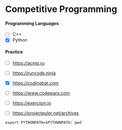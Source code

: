 # Competitive Programming
#### Programming Languages
- [ ] C++
- [x] Python

#### Practice
- [ ] https://acmp.ru
- [ ] https://runcode.ninja
- [x] https://codingbat.com
- [ ] https://www.codewars.com
- [ ] https://exercism.io
- [ ] https://projecteuler.net/archives


```console
export PYTHONPATH=$PYTHONPATH:`pwd`
```
